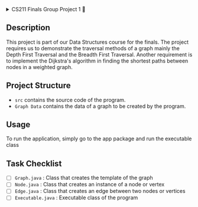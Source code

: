 <details>
  <summary> CS211 Finals Group Project 1 📘</summary>
  | Author: Leonhard Leung <br>
  | Course: CS211 <br>
  | Class Code: 9342
</details>

## Description
This project is part of our Data Structures course for the finals. The project requires us to demonstrate the traversal methods of a graph mainly the Depth First Traversal and the Breadth First Traversal. Another requirement is to implement the Dijkstra's algorithm in finding the shortest paths between nodes in a weighted graph.

## Project Structure
- `src` contains the source code of the program.
- `Graph Data` contains the data of a graph to be created by the program.

## Usage
To run the application, simply go to the app package and run the executable class

## Task Checklist
- [ ] `Graph.java` : Class that creates the template of the graph
- [ ] `Node.java` : Class that creates an instance of a node or vertex
- [ ] `Edge.java` : Class that creates an edge between two nodes or vertices
- [ ] `Executable.java` : Executable class of the program

